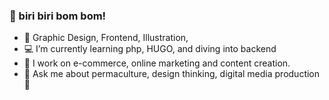 ### :love_letter: biri biri bom bom!


- 📌 Graphic Design, Frontend, Illustration, 
- 💻 I’m currently learning php, HUGO, and diving into backend
- 👯 I work on e-commerce, online marketing and content creation.
- 🌿 Ask me about permaculture, design thinking, digital media production :iphone: 



